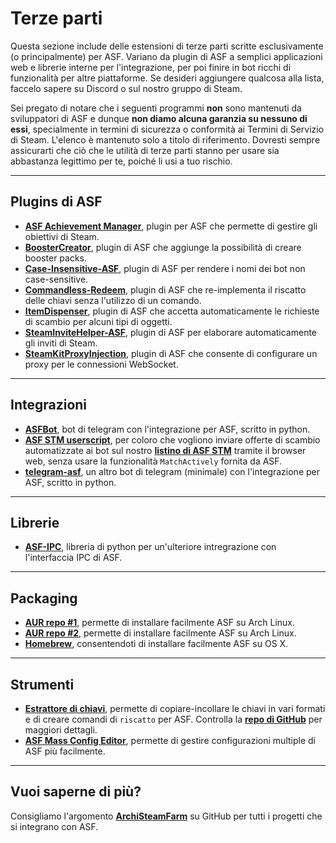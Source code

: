 # Terze parti

Questa sezione include delle estensioni di terze parti scritte esclusivamente (o principalmente) per ASF. Variano da plugin di ASF a semplici applicazioni web e librerie interne per l'integrazione, per poi finire in bot ricchi di funzionalità per altre piattaforme. Se desideri aggiungere qualcosa alla lista, faccelo sapere su Discord o sul nostro gruppo di Steam.

Sei pregato di notare che i seguenti programmi **non** sono mantenuti da sviluppatori di ASF e dunque **non diamo alcuna garanzia su nessuno di essi**, specialmente in termini di sicurezza o conformità ai Termini di Servizio di Steam. L'elenco è mantenuto solo a titolo di riferimento. Dovresti sempre assicurarti che ciò che le utilità di terze parti stanno per usare sia abbastanza legittimo per te, poiché li usi a tuo rischio.

---

## Plugins di ASF

- **[ASF Achievement Manager](https://github.com/Ryzhehvost/ASF-Achievement-Manager)**, plugin per ASF che permette di gestire gli obiettivi di Steam.
- **[BoosterCreator](https://github.com/Ryzhehvost/BoosterCreator)**, plugin di ASF che aggiunge la possibilità di creare booster packs.
- **[Case-Insensitive-ASF](https://github.com/Ryzhehvost/Case-Insensitive-ASF)**, plugin di ASF per rendere i nomi dei bot non case-sensitive.
- **[Commandless-Redeem](https://github.com/Ryzhehvost/Commandless-Redeem)**, plugin di ASF che re-implementa il riscatto delle chiavi senza l'utilizzo di un comando.
- **[ItemDispenser](https://github.com/Ryzhehvost/ItemDispenser)**, plugin di ASF che accetta automaticamente le richieste di scambio per alcuni tipi di oggetti.
- **[SteamInviteHelper-ASF](https://github.com/1461748123/SteamInviteHelper-ASF)**, plugin di ASF per elaborare automaticamente gli inviti di Steam.
- **[SteamKitProxyInjection](https://github.com/Vital7/SteamKitProxyInjection)**, plugin di ASF che consente di configurare un proxy per le connessioni WebSocket.

---

## Integrazioni

- **[ASFBot](https://github.com/dmcallejo/ASFBot)**, bot di telegram con l'integrazione per ASF, scritto in python.
- **[ASF STM userscript](https://greasyfork.org/en/scripts/404754-asf-stm)**, per coloro che vogliono inviare offerte di scambio automatizzate ai bot sul nostro **[listino di ASF STM](https://github.com/JustArchiNET/ArchiSteamFarm/wiki/Statistics#public-asf-stm-listing)** tramite il browser web, senza usare la funzionalità `MatchActively` fornita da ASF.
- **[telegram-asf](https://github.com/deluxghost/telegram-asf)**, un altro bot di telegram (minimale) con l'integrazione per ASF, scritto in python.

---

## Librerie

- **[ASF-IPC](https://github.com/deluxghost/ASF_IPC)**, libreria di python per un'ulteriore intregrazione con l'interfaccia IPC di ASF.

---

## Packaging

- **[AUR repo #1](https://aur.archlinux.org/packages/asf)**, permette di installare facilmente ASF su Arch Linux.
- **[AUR repo #2](https://aur.archlinux.org/packages/archisteamfarm-bin)**, permette di installare facilmente ASF su Arch Linux.
- **[Homebrew](https://formulae.brew.sh/formula/archi-steam-farm)**, consentendoti di installare facilmente ASF su OS X.

---

## Strumenti

- **[Estrattore di chiavi](https://ske.xpixv.com)**, permette di copiare-incollare le chiavi in vari formati e di creare comandi di `riscatto` per ASF. Controlla la **[repo di GitHub](https://github.com/PixvIO/SKE)** per maggiori dettagli.
- **[ASF Mass Config Editor](https://github.com/genesix-eu/ASF_MCE)**, permette di gestire configurazioni multiple di ASF più facilmente.

---

## Vuoi saperne di più?

Consigliamo l'argomento **[ArchiSteamFarm](https://github.com/topics/archisteamfarm)** su GitHub per tutti i progetti che si integrano con ASF.